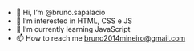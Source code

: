 - 👋 Hi, I’m @bruno.sapalacio
- 👀 I’m interested in HTML, CSS e JS
- 🌱 I’m currently learning JavaScript
- 📫 How to reach me bruno2014mineiro@gmail.com

<!---
BrunoSapalacio/BrunoSapalacio is a ✨ special ✨ repository because its `README.md` (this file) appears on your GitHub profile.
You can click the Preview link to take a look at your changes.
--->
